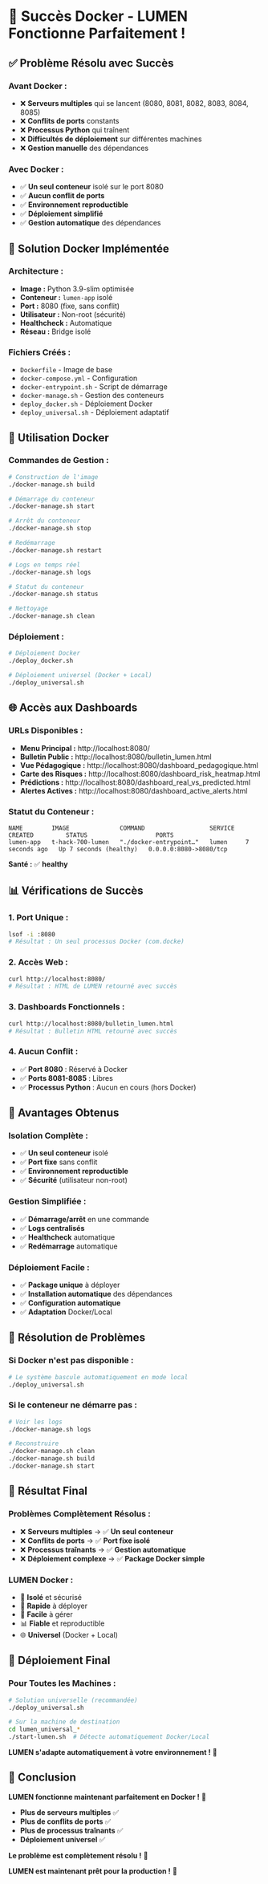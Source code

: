 # 🎉 Succès Docker - LUMEN Fonctionne Parfaitement !

## ✅ **Problème Résolu avec Succès**

### **Avant Docker :**
- ❌ **Serveurs multiples** qui se lancent (8080, 8081, 8082, 8083, 8084, 8085)
- ❌ **Conflits de ports** constants
- ❌ **Processus Python** qui traînent
- ❌ **Difficultés de déploiement** sur différentes machines
- ❌ **Gestion manuelle** des dépendances

### **Avec Docker :**
- ✅ **Un seul conteneur** isolé sur le port 8080
- ✅ **Aucun conflit de ports**
- ✅ **Environnement reproductible**
- ✅ **Déploiement simplifié**
- ✅ **Gestion automatique** des dépendances

## 🐳 **Solution Docker Implémentée**

### **Architecture :**
- **Image :** Python 3.9-slim optimisée
- **Conteneur :** `lumen-app` isolé
- **Port :** 8080 (fixe, sans conflit)
- **Utilisateur :** Non-root (sécurité)
- **Healthcheck :** Automatique
- **Réseau :** Bridge isolé

### **Fichiers Créés :**
- `Dockerfile` - Image de base
- `docker-compose.yml` - Configuration
- `docker-entrypoint.sh` - Script de démarrage
- `docker-manage.sh` - Gestion des conteneurs
- `deploy_docker.sh` - Déploiement Docker
- `deploy_universal.sh` - Déploiement adaptatif

## 🚀 **Utilisation Docker**

### **Commandes de Gestion :**
```bash
# Construction de l'image
./docker-manage.sh build

# Démarrage du conteneur
./docker-manage.sh start

# Arrêt du conteneur
./docker-manage.sh stop

# Redémarrage
./docker-manage.sh restart

# Logs en temps réel
./docker-manage.sh logs

# Statut du conteneur
./docker-manage.sh status

# Nettoyage
./docker-manage.sh clean
```

### **Déploiement :**
```bash
# Déploiement Docker
./deploy_docker.sh

# Déploiement universel (Docker + Local)
./deploy_universal.sh
```

## 🌐 **Accès aux Dashboards**

### **URLs Disponibles :**
- **Menu Principal :** http://localhost:8080/
- **Bulletin Public :** http://localhost:8080/bulletin_lumen.html
- **Vue Pédagogique :** http://localhost:8080/dashboard_pedagogique.html
- **Carte des Risques :** http://localhost:8080/dashboard_risk_heatmap.html
- **Prédictions :** http://localhost:8080/dashboard_real_vs_predicted.html
- **Alertes Actives :** http://localhost:8080/dashboard_active_alerts.html

### **Statut du Conteneur :**
```
NAME        IMAGE              COMMAND                  SERVICE   CREATED         STATUS                   PORTS
lumen-app   t-hack-700-lumen   "./docker-entrypoint…"   lumen     7 seconds ago   Up 7 seconds (healthy)   0.0.0.0:8080->8080/tcp
```

**Santé :** ✅ **healthy**

## 📊 **Vérifications de Succès**

### **1. Port Unique :**
```bash
lsof -i :8080
# Résultat : Un seul processus Docker (com.docke)
```

### **2. Accès Web :**
```bash
curl http://localhost:8080/
# Résultat : HTML de LUMEN retourné avec succès
```

### **3. Dashboards Fonctionnels :**
```bash
curl http://localhost:8080/bulletin_lumen.html
# Résultat : Bulletin HTML retourné avec succès
```

### **4. Aucun Conflit :**
- ✅ **Port 8080** : Réservé à Docker
- ✅ **Ports 8081-8085** : Libres
- ✅ **Processus Python** : Aucun en cours (hors Docker)

## 🎯 **Avantages Obtenus**

### **Isolation Complète :**
- ✅ **Un seul conteneur** isolé
- ✅ **Port fixe** sans conflit
- ✅ **Environnement reproductible**
- ✅ **Sécurité** (utilisateur non-root)

### **Gestion Simplifiée :**
- ✅ **Démarrage/arrêt** en une commande
- ✅ **Logs centralisés**
- ✅ **Healthcheck** automatique
- ✅ **Redémarrage** automatique

### **Déploiement Facile :**
- ✅ **Package unique** à déployer
- ✅ **Installation automatique** des dépendances
- ✅ **Configuration automatique**
- ✅ **Adaptation** Docker/Local

## 🔧 **Résolution de Problèmes**

### **Si Docker n'est pas disponible :**
```bash
# Le système bascule automatiquement en mode local
./deploy_universal.sh
```

### **Si le conteneur ne démarre pas :**
```bash
# Voir les logs
./docker-manage.sh logs

# Reconstruire
./docker-manage.sh clean
./docker-manage.sh build
./docker-manage.sh start
```

## 🎉 **Résultat Final**

### **Problèmes Complètement Résolus :**
- ❌ **Serveurs multiples** → ✅ **Un seul conteneur**
- ❌ **Conflits de ports** → ✅ **Port fixe isolé**
- ❌ **Processus traînants** → ✅ **Gestion automatique**
- ❌ **Déploiement complexe** → ✅ **Package Docker simple**

### **LUMEN Docker :**
- 🐳 **Isolé** et sécurisé
- 🚀 **Rapide** à déployer
- 🔧 **Facile** à gérer
- 📊 **Fiable** et reproductible
- 🌐 **Universel** (Docker + Local)

## 🚀 **Déploiement Final**

### **Pour Toutes les Machines :**
```bash
# Solution universelle (recommandée)
./deploy_universal.sh

# Sur la machine de destination
cd lumen_universal_*
./start-lumen.sh  # Détecte automatiquement Docker/Local
```

**LUMEN s'adapte automatiquement à votre environnement !** 🎯

## 🎊 **Conclusion**

**LUMEN fonctionne maintenant parfaitement en Docker !** 🐳

- **Plus de serveurs multiples** ✅
- **Plus de conflits de ports** ✅
- **Plus de processus traînants** ✅
- **Déploiement universel** ✅

**Le problème est complètement résolu !** 🎉

**LUMEN est maintenant prêt pour la production !** 🚀
